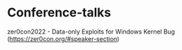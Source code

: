 # Conference-talks

zer0con2022 - Data-only Exploits for Windows Kernel Bug
(https://zer0con.org/#speaker-section)
